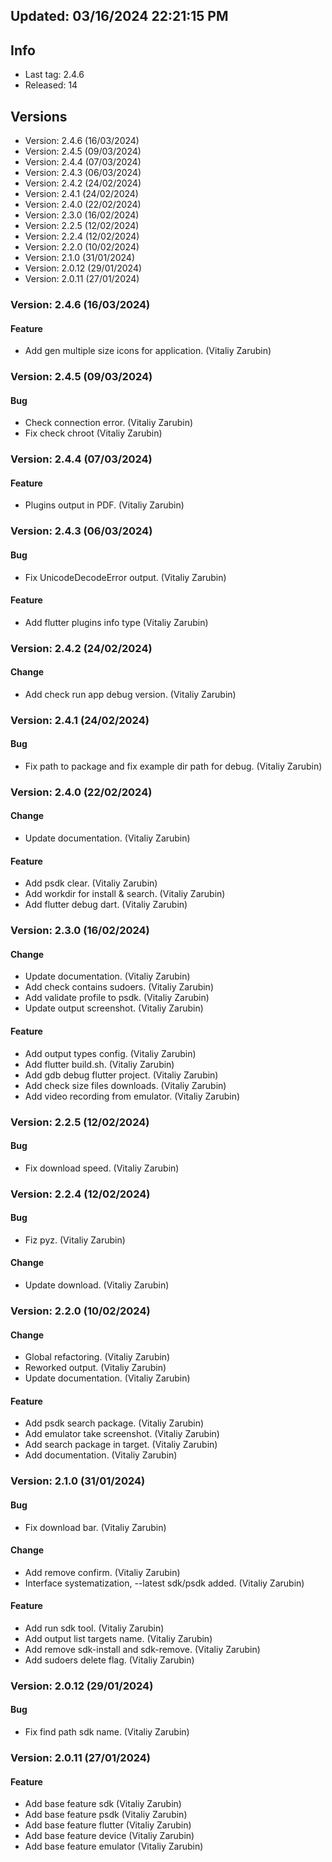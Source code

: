 ## Updated: 03/16/2024 22:21:15 PM

## Info

- Last tag: 2.4.6
- Released: 14

## Versions
- Version: 2.4.6 (16/03/2024)
- Version: 2.4.5 (09/03/2024)
- Version: 2.4.4 (07/03/2024)
- Version: 2.4.3 (06/03/2024)
- Version: 2.4.2 (24/02/2024)
- Version: 2.4.1 (24/02/2024)
- Version: 2.4.0 (22/02/2024)
- Version: 2.3.0 (16/02/2024)
- Version: 2.2.5 (12/02/2024)
- Version: 2.2.4 (12/02/2024)
- Version: 2.2.0 (10/02/2024)
- Version: 2.1.0 (31/01/2024)
- Version: 2.0.12 (29/01/2024)
- Version: 2.0.11 (27/01/2024)

### Version: 2.4.6 (16/03/2024)

#### Feature

- Add gen multiple size icons for application. (Vitaliy Zarubin)

### Version: 2.4.5 (09/03/2024)

#### Bug

- Check connection error. (Vitaliy Zarubin)
- Fix check chroot (Vitaliy Zarubin)

### Version: 2.4.4 (07/03/2024)

#### Feature

- Plugins output in PDF. (Vitaliy Zarubin)

### Version: 2.4.3 (06/03/2024)

#### Bug

- Fix UnicodeDecodeError output. (Vitaliy Zarubin)

#### Feature

- Add flutter plugins info type (Vitaliy Zarubin)

### Version: 2.4.2 (24/02/2024)

#### Change

- Add check run app debug version. (Vitaliy Zarubin)

### Version: 2.4.1 (24/02/2024)

#### Bug

- Fix path to package and fix example dir path for debug. (Vitaliy Zarubin)

### Version: 2.4.0 (22/02/2024)

#### Change

- Update documentation. (Vitaliy Zarubin)

#### Feature

- Add psdk clear. (Vitaliy Zarubin)
- Add workdir for install & search. (Vitaliy Zarubin)
- Add flutter debug dart. (Vitaliy Zarubin)

### Version: 2.3.0 (16/02/2024)

#### Change

- Update documentation. (Vitaliy Zarubin)
- Add check contains sudoers. (Vitaliy Zarubin)
- Add validate profile to psdk. (Vitaliy Zarubin)
- Update output screenshot. (Vitaliy Zarubin)

#### Feature

- Add output types config. (Vitaliy Zarubin)
- Add flutter build.sh. (Vitaliy Zarubin)
- Add gdb debug flutter project. (Vitaliy Zarubin)
- Add check size files downloads. (Vitaliy Zarubin)
- Add video recording from emulator. (Vitaliy Zarubin)

### Version: 2.2.5 (12/02/2024)

#### Bug

- Fix download speed. (Vitaliy Zarubin)

### Version: 2.2.4 (12/02/2024)

#### Bug

- Fiz pyz. (Vitaliy Zarubin)

#### Change

- Update download. (Vitaliy Zarubin)

### Version: 2.2.0 (10/02/2024)

#### Change

- Global refactoring. (Vitaliy Zarubin)
- Reworked output. (Vitaliy Zarubin)
- Update documentation. (Vitaliy Zarubin)

#### Feature

- Add psdk search package. (Vitaliy Zarubin)
- Add emulator take screenshot. (Vitaliy Zarubin)
- Add search package in target. (Vitaliy Zarubin)
- Add documentation. (Vitaliy Zarubin)

### Version: 2.1.0 (31/01/2024)

#### Bug

- Fix download bar. (Vitaliy Zarubin)

#### Change

- Add remove confirm. (Vitaliy Zarubin)
- Interface systematization, --latest sdk/psdk added. (Vitaliy Zarubin)

#### Feature

- Add run sdk tool. (Vitaliy Zarubin)
- Add output list targets name. (Vitaliy Zarubin)
- Add remove sdk-install and sdk-remove. (Vitaliy Zarubin)
- Add sudoers delete flag. (Vitaliy Zarubin)

### Version: 2.0.12 (29/01/2024)

#### Bug

- Fix find path sdk name. (Vitaliy Zarubin)

### Version: 2.0.11 (27/01/2024)

#### Feature

- Add base feature sdk (Vitaliy Zarubin)
- Add base feature psdk (Vitaliy Zarubin)
- Add base feature flutter (Vitaliy Zarubin)
- Add base feature device (Vitaliy Zarubin)
- Add base feature emulator (Vitaliy Zarubin)

